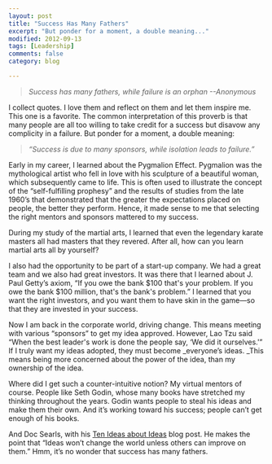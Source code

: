 ```yaml
---
layout: post
title: "Success Has Many Fathers"
excerpt: "But ponder for a moment, a double meaning..."
modified: 2012-09-13
tags: [Leadership]
comments: false
category: blog

---
```


> _Success has many fathers, while failure is an orphan
> --Anonymous_

I collect quotes.  I love them and reflect on them and let them inspire me.
This one is a favorite.  The common interpretation of this proverb is that many
people are all too willing to take credit for a success but disavow any
complicity in a failure. But ponder for a moment, a double meaning:

> _“Success is due to many sponsors, while isolation leads to
failure.”_

Early in my career, I learned about the Pygmalion Effect.  Pygmalion was the
mythological artist who fell in love with his sculpture of a beautiful woman,
which subsequently came to life.  This is often used to illustrate the concept
of the “self-fulfilling prophesy” and the results of studies from the late
1960’s that demonstrated that the greater the expectations placed on people,
the better they perform.  Hence, it made sense to me that selecting the right
mentors and sponsors mattered to my success.

During my study of the martial arts, I learned that even the legendary karate
masters all had masters that they revered.  After all, how can you learn
martial arts all by yourself?

I also had the opportunity to be part of a start-up company.  We had a great
team and we also had great investors.  It was there that I learned about J.
Paul Getty’s axiom, “If you owe the bank $100 that's your problem. If you
owe the bank $100 million, that's the bank's problem.”  I learned that you
want the right investors, and you want them to have skin in the game—so that
they are invested in your success.

Now I am back in the corporate world, driving change.  This means meeting with
various “sponsors” to get my idea approved. However, Lao Tzu said “When
the best leader's work is done the people say, ‘We did it ourselves.'”  If
I truly want my ideas adopted, they must become _everyone’s ideas.
_This means being more concerned about the power of the idea, than my
ownership of the idea.

Where did I get such a counter-intuitive notion?  My virtual mentors of course.
 People like Seth Godin, whose many books have stretched my thinking throughout
the years.   Godin wants people to steal his ideas and make them their own.
And it’s working toward his success; people can’t get enough of his books.

And Doc Searls, with his [Ten Ideas about Ideas](http://www.linuxjournal.com/content/ten-ideas-about-ideas) blog post. He makes the point that “Ideas won’t change the
world unless others can improve on them.” Hmm, it’s no wonder that success
has many fathers.
